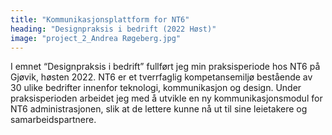 ```yaml
---
title: "Kommunikasjonsplattform for NT6"
heading: "Designpraksis i bedrift (2022 Høst)"
image: "project_2_Andrea Røgeberg.jpg"
---
```


I emnet “Designpraksis i bedrift” fullført jeg min praksisperiode hos NT6 på Gjøvik, høsten 2022. NT6 er et tverrfaglig kompetansemiljø bestående av 30 ulike bedrifter innenfor teknologi, kommunikasjon og design. Under praksisperioden arbeidet jeg med å utvikle en ny kommunikasjonsmodul for NT6 administrasjonen, slik at de lettere kunne nå ut til sine leietakere og samarbeidspartnere.
